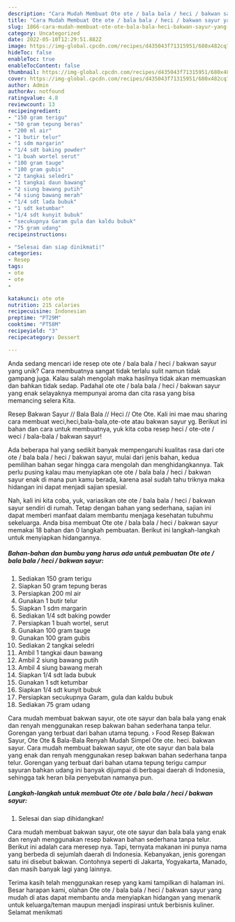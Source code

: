 ```yaml
---
description: "Cara Mudah Membuat Ote ote / bala bala / heci / bakwan sayur yang Enak"
title: "Cara Mudah Membuat Ote ote / bala bala / heci / bakwan sayur yang Enak"
slug: 1866-cara-mudah-membuat-ote-ote-bala-bala-heci-bakwan-sayur-yang-enak
category: Uncategorized
date: 2022-05-10T12:29:51.882Z
image: https://img-global.cpcdn.com/recipes/d435043f71315951/680x482cq70/ote-ote-bala-bala-heci-bakwan-sayur-foto-resep-utama.jpg
hideToc: false
enableToc: true
enableTocContent: false
thumbnail: https://img-global.cpcdn.com/recipes/d435043f71315951/680x482cq70/ote-ote-bala-bala-heci-bakwan-sayur-foto-resep-utama.jpg
cover: https://img-global.cpcdn.com/recipes/d435043f71315951/680x482cq70/ote-ote-bala-bala-heci-bakwan-sayur-foto-resep-utama.jpg
author: Admin
authorAv: notfound
ratingvalue: 4.8
reviewcount: 13
recipeingredient:
- "150 gram terigu"
- "50 gram tepung beras"
- "200 ml air"
- "1 butir telur"
- "1 sdm margarin"
- "1/4 sdt baking powder"
- "1 buah wortel serut"
- "100 gram tauge"
- "100 gram gubis"
- "2 tangkai seledri"
- "1 tangkai daun bawang"
- "2 siung bawang putih"
- "4 siung bawang merah"
- "1/4 sdt lada bubuk"
- "1 sdt ketumbar"
- "1/4 sdt kunyit bubuk"
- "secukupnya Garam gula dan kaldu bubuk"
- "75 gram udang"
recipeinstructions:

- "Selesai dan siap dinikmati!"
categories:
- Resep
tags:
- ote
- ote
- 

katakunci: ote ote  
nutrition: 215 calories
recipecuisine: Indonesian
preptime: "PT29M"
cooktime: "PT58M"
recipeyield: "3"
recipecategory: Dessert

---
```





Anda sedang mencari ide resep ote ote / bala bala / heci / bakwan sayur yang unik? Cara membuatnya sangat tidak terlalu sulit namun tidak gampang juga. Kalau salah mengolah maka hasilnya tidak akan memuaskan dan bahkan tidak sedap. Padahal ote ote / bala bala / heci / bakwan sayur yang enak selayaknya mempunyai aroma dan cita rasa yang bisa memancing selera Kita.





Resep Bakwan Sayur // Bala Bala // Heci // Ote Ote. Kali ini mae mau sharing cara membuat weci,heci,bala-bala,ote-ote atau bakwan sayur yg. Berikut ini bahan dan cara untuk membuatnya, yuk kita coba resep heci / ote-ote / weci / bala-bala / bakwan sayur!

Ada beberapa hal yang sedikit banyak mempengaruhi kualitas rasa dari ote ote / bala bala / heci / bakwan sayur, mulai dari jenis bahan, kedua pemilihan bahan segar hingga cara mengolah dan menghidangkannya. Tak perlu pusing kalau mau menyiapkan ote ote / bala bala / heci / bakwan sayur enak di mana pun kamu berada, karena asal sudah tahu triknya maka hidangan ini dapat menjadi sajian spesial.






Nah, kali ini kita coba, yuk, variasikan ote ote / bala bala / heci / bakwan sayur sendiri di rumah. Tetap dengan bahan yang sederhana, sajian ini dapat memberi manfaat dalam membantu menjaga kesehatan tubuhmu sekeluarga. Anda bisa membuat Ote ote / bala bala / heci / bakwan sayur memakai 18 bahan dan 0 langkah pembuatan. Berikut ini langkah-langkah untuk menyiapkan hidangannya.

<!--inarticleads1-->

##### Bahan-bahan dan bumbu yang harus ada untuk pembuatan Ote ote / bala bala / heci / bakwan sayur:

1. Sediakan 150 gram terigu
1. Siapkan 50 gram tepung beras
1. Persiapkan 200 ml air
1. Gunakan 1 butir telur
1. Siapkan 1 sdm margarin
1. Sediakan 1/4 sdt baking powder
1. Persiapkan 1 buah wortel, serut
1. Gunakan 100 gram tauge
1. Gunakan 100 gram gubis
1. Sediakan 2 tangkai seledri
1. Ambil 1 tangkai daun bawang
1. Ambil 2 siung bawang putih
1. Ambil 4 siung bawang merah
1. Siapkan 1/4 sdt lada bubuk
1. Gunakan 1 sdt ketumbar
1. Siapkan 1/4 sdt kunyit bubuk
1. Persiapkan secukupnya Garam, gula dan kaldu bubuk
1. Sediakan 75 gram udang


Cara mudah membuat bakwan sayur, ote ote sayur dan bala bala yang enak dan renyah menggunakan resep bakwan bahan sederhana tanpa telur. Gorengan yang terbuat dari bahan utama tepung. › Food Resep Bakwan Sayur, Ote Ote &amp; Bala-Bala Renyah Mudah Simpel Ote ote. heci. bakwan sayur. Cara mudah membuat bakwan sayur, ote ote sayur dan bala bala yang enak dan renyah menggunakan resep bakwan bahan sederhana tanpa telur. Gorengan yang terbuat dari bahan utama tepung terigu campur sayuran bahkan udang ini banyak dijumpai di berbagai daerah di Indonesia, sehingga tak heran bila penyebutan namanya pun. 

<!--inarticleads2-->

##### Langkah-langkah untuk membuat Ote ote / bala bala / heci / bakwan sayur:


1. Selesai dan siap dihidangkan!

Cara mudah membuat bakwan sayur, ote ote sayur dan bala bala yang enak dan renyah menggunakan resep bakwan bahan sederhana tanpa telur. Berikut ini adalah cara meresep nya. Tapi, ternyata makanan ini punya nama yang berbeda di sejumlah daerah di Indonesia. Kebanyakan, jenis gorengan satu ini disebut bakwan. Contohnya seperti di Jakarta, Yogyakarta, Manado, dan masih banyak lagi yang lainnya. 

Terima kasih telah menggunakan resep yang kami tampilkan di halaman ini. Besar harapan kami, olahan Ote ote / bala bala / heci / bakwan sayur yang mudah di atas dapat membantu anda menyiapkan hidangan yang menarik untuk keluarga/teman maupun menjadi inspirasi untuk berbisnis kuliner. Selamat menikmati
